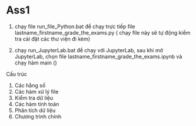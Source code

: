 # Ass1
1. chạy file run_file_Python.bat để chạy trực tiếp file lastname_firstname_grade_the_exams.py ( chạy file này sẽ tự động kiểm tra cài đặt các thư viện đi kèm)

2. chạy run_JupyterLab.bat để chạy với JupyterLab, sau khi mở JupyterLab, chọn file lastname_firstname_grade_the_exams.ipynb và chạy hàm main ()

Cấu trúc 
1. Các hằng số
2. Các hàm xử lý file
3. Kiểm tra dữ liệu
4. Các hàm tính toán
5. Phân tích dữ liệu
6. Chương trình chính
